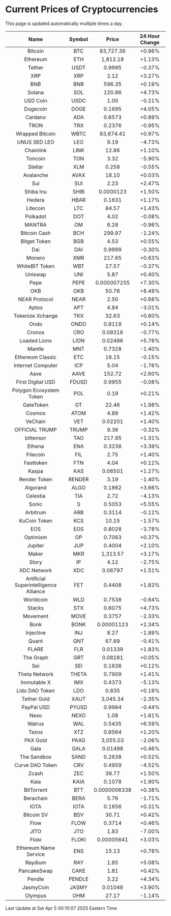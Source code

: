 # Current Prices of Cryptocurrencies
This page is updated automatically multiple times a day.

| Name | Symbol | Price | 24 Hour Change |
| :---: |:---:| :---: | :---: |
| Bitcoin | BTC | 83,727.36 | +0.96% |
| Ethereum | ETH | 1,812.18 | +1.13% |
| Tether | USDT | 0.9995 | -0.37% |
| XRP | XRP | 2.12 | +3.27% |
| BNB | BNB | 596.35 | +0.19% |
| Solana | SOL | 120.86 | +4.73% |
| USD Coin | USDC | 1.00 | -0.21% |
| Dogecoin | DOGE | 0.1695 | +4.05% |
| Cardano | ADA | 0.6573 | +0.89% |
| TRON | TRX | 0.2376 | -0.95% |
| Wrapped Bitcoin | WBTC | 83,674.41 | +0.97% |
| UNUS SED LEO | LEO | 9.19 | -4.73% |
| Chainlink | LINK | 12.86 | +1.10% |
| Toncoin | TON | 3.32 | -5.90% |
| Stellar | XLM | 0.258 | -0.55% |
| Avalanche | AVAX | 18.10 | +0.03% |
| Sui | SUI | 2.23 | +2.47% |
| Shiba Inu | SHIB | 0.0000123 | +1.50% |
| Hedera | HBAR | 0.1631 | +1.17% |
| Litecoin | LTC | 84.57 | +1.43% |
| Polkadot | DOT | 4.02 | -0.08% |
| MANTRA | OM | 6.28 | -0.96% |
| Bitcoin Cash | BCH | 299.97 | -1.24% |
| Bitget Token | BGB | 4.53 | +0.55% |
| Dai | DAI | 0.9999 | -0.30% |
| Monero | XMR | 217.65 | +0.63% |
| WhiteBIT Token | WBT | 27.57 | -0.37% |
| Uniswap | UNI | 5.87 | +0.40% |
| Pepe | PEPE | 0.000007255 | +7.30% |
| OKB | OKB | 50.76 | +8.49% |
| NEAR Protocol | NEAR | 2.50 | +0.68% |
| Aptos | APT | 4.84 | -3.01% |
| Tokenize Xchange | TKX | 32.63 | +0.60% |
| Ondo | ONDO | 0.8119 | +0.14% |
| Cronos | CRO | 0.09316 | -0.77% |
| Loaded Lions | LION | 0.02486 | +5.78% |
| Mantle | MNT | 0.7328 | -1.40% |
| Ethereum Classic | ETC | 16.15 | -0.15% |
| Internet Computer | ICP | 5.04 | -1.76% |
| Aave | AAVE | 152.72 | +2.60% |
| First Digital USD | FDUSD | 0.9955 | -0.08% |
| Polygon Ecosystem Token | POL | 0.19 | +0.21% |
| GateToken | GT | 22.46 | +1.98% |
| Cosmos | ATOM | 4.89 | +1.42% |
| VeChain | VET | 0.02201 | +1.40% |
| OFFICIAL TRUMP | TRUMP | 9.36 | -0.32% |
| bittensor | TAO | 217.95 | +1.31% |
| Ethena | ENA | 0.3238 | +3.39% |
| Filecoin | FIL | 2.75 | +1.40% |
| Fasttoken | FTN | 4.04 | +0.12% |
| Kaspa | KAS | 0.06501 | +1.27% |
| Render Token | RENDER | 3.19 | -1.40% |
| Algorand | ALGO | 0.1862 | +3.66% |
| Celestia | TIA | 2.72 | -4.13% |
| Sonic | S | 0.5053 | +5.55% |
| Arbitrum | ARB | 0.3114 | -0.12% |
| KuCoin Token | KCS | 10.15 | -1.57% |
| EOS | EOS | 0.8028 | -3.78% |
| Optimism | OP | 0.7063 | +0.37% |
| Jupiter | JUP | 0.4004 | +2.10% |
| Maker | MKR | 1,313.57 | +3.17% |
| Story | IP | 4.12 | -2.75% |
| XDC Network | XDC | 0.06797 | +1.51% |
| Artificial Superintelligence Alliance | FET | 0.4408 | +1.83% |
| Worldcoin | WLD | 0.7538 | -0.64% |
| Stacks | STX | 0.6075 | +4.73% |
| Movement | MOVE | 0.3757 | -2.33% |
| Bonk | BONK | 0.00001123 | +2.34% |
| Injective | INJ | 8.27 | -1.89% |
| Quant | QNT | 67.89 | -0.41% |
| FLARE | FLR | 0.01339 | +1.83% |
| The Graph | GRT | 0.08281 | +0.05% |
| Sei | SEI | 0.1638 | +0.12% |
| Theta Network | THETA | 0.7909 | +1.41% |
| Immutable X | IMX | 0.4373 | -5.13% |
| Lido DAO Token | LDO | 0.835 | +0.19% |
| Tether Gold | XAUT | 3,045.34 | -2.35% |
| PayPal USD | PYUSD | 0.9984 | -0.44% |
| Nexo | NEXO | 1.08 | +1.61% |
| Walrus | WAL | 0.5435 | +6.59% |
| Tezos | XTZ | 0.6564 | +1.20% |
| PAX Gold | PAXG | 3,055.03 | -2.06% |
| Gala | GALA | 0.01498 | +0.46% |
| The Sandbox | SAND | 0.2638 | +0.52% |
| Curve DAO Token | CRV | 0.4959 | -4.52% |
| Zcash | ZEC | 39.77 | +1.50% |
| Kaia | KAIA | 0.1078 | +1.90% |
| BitTorrent | BTT | 0.0000006338 | +0.38% |
| Berachain | BERA | 5.76 | -1.71% |
| IOTA | IOTA | 0.1656 | +0.31% |
| Bitcoin SV | BSV | 30.71 | +0.42% |
| Flow | FLOW | 0.3714 | +0.46% |
| JITO | JTO | 1.83 | -7.00% |
| Floki | FLOKI | 0.00005641 | +3.03% |
| Ethereum Name Service | ENS | 15.13 | +0.78% |
| Raydium | RAY | 1.85 | +5.08% |
| PancakeSwap | CAKE | 1.81 | +0.42% |
| Pendle | PENDLE | 3.22 | +4.34% |
| JasmyCoin | JASMY | 0.01048 | +3.90% |
| Olympus | OHM | 27.17 | -1.14% |

Last Update at Sat Apr  5 00:10:07 2025 Eastern Time
